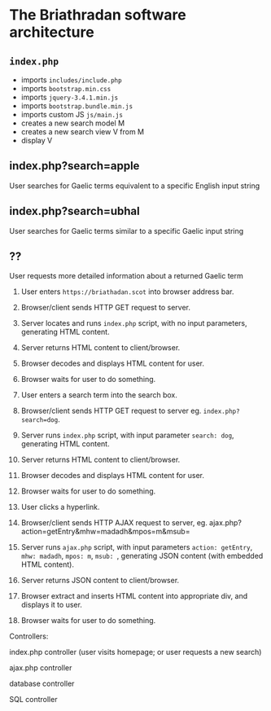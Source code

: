 # The Briathradan software architecture

## `index.php`

- imports `includes/include.php`
- imports `bootstrap.min.css`
- imports `jquery-3.4.1.min.js`
- imports `bootstrap.bundle.min.js`
- imports custom JS `js/main.js`
- creates a new search model M
- creates a new search view V from M
- display V

## index.php?search=apple

User searches for Gaelic terms equivalent to a specific English input string

## index.php?search=ubhal

User searches for Gaelic terms similar to a specific Gaelic input string

## ??

User requests more detailed information about a returned Gaelic term

1. User enters `https://briathadan.scot` into browser address bar.
2. Browser/client sends HTTP GET request to server.
3. Server locates and runs `index.php` script, with no input parameters, generating HTML content.
4. Server returns HTML content to client/browser.
5. Browser decodes and displays HTML content for user.
6. Browser waits for user to do something. 

1. User enters a search term into the search box.
2. Browser/client sends HTTP GET request to server eg. `index.php?search=dog`.
3. Server runs `index.php` script, with input parameter `search: dog`, generating HTML content.
4. Server returns HTML content to client/browser.
5. Browser decodes and displays HTML content for user.
6. Browser waits for user to do something. 

1. User clicks a hyperlink.
2. Browser/client sends HTTP AJAX request to server, eg. ajax.php?action=getEntry&mhw=madadh&mpos=m&msub=
3. Server runs `ajax.php` script, with input parameters `action: getEntry`, `mhw: madadh`, `mpos: m`, `msub: `, generating JSON content (with embedded HTML content).
4. Server returns JSON content to client/browser.
5. Browser extract and inserts HTML content into appropriate div, and displays it to user.
6. Browser waits for user to do something.

Controllers:

index.php controller (user visits homepage; or user requests a new search)

ajax.php controller

database controller

SQL controller

